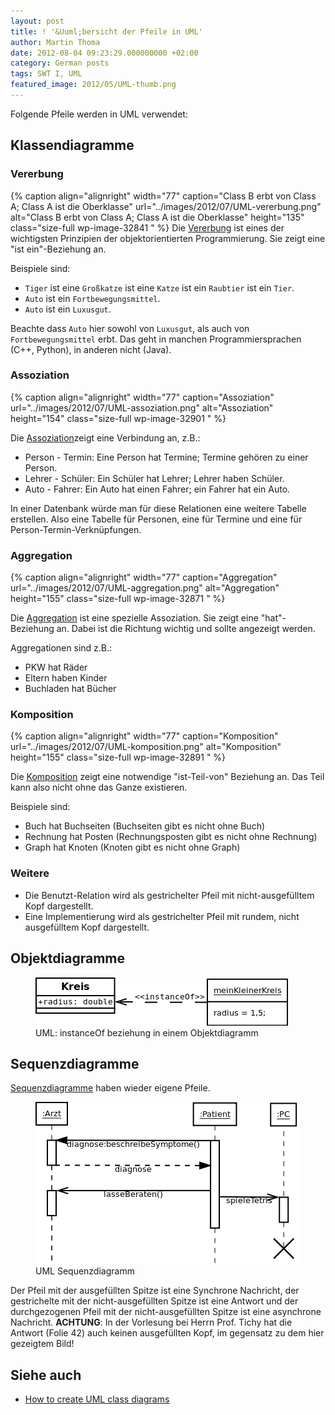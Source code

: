 ```yaml
---
layout: post
title: ! '&Uuml;bersicht der Pfeile in UML'
author: Martin Thoma
date: 2012-08-04 09:23:29.000000000 +02:00
category: German posts
tags: SWT I, UML
featured_image: 2012/05/UML-thumb.png
---
```

Folgende Pfeile werden in UML verwendet:
<h2>Klassendiagramme</h2>
<h3>Vererbung</h3>
{% caption align="alignright" width="77" caption="Class B erbt von Class A; Class A ist die Oberklasse" url="../images/2012/07/UML-vererbung.png" alt="Class B erbt von Class A; Class A ist die Oberklasse"  height="135" class="size-full wp-image-32841 "  %}
Die <a href="http://de.wikipedia.org/wiki/Vererbung_(Programmierung)">Vererbung</a> ist eines der wichtigsten Prinzipien der objektorientierten Programmierung. Sie zeigt eine "ist ein"-Beziehung an.

Beispiele sind:
<ul>
  <li><code>Tiger</code> ist eine <code>Gro&szlig;katze</code> ist eine <code>Katze</code> ist ein <code>Raubtier</code> ist ein <code>Tier</code>.</li>
  <li><code>Auto</code> ist ein <code>Fortbewegungsmittel</code>.</li>
  <li><code>Auto</code> ist ein <code>Luxusgut</code>.</li>
</ul>

Beachte dass <code>Auto</code> hier sowohl von <code>Luxusgut</code>, als auch von <code>Fortbewegungsmittel</code> erbt. Das geht in manchen Programmiersprachen (C++, Python), in anderen nicht (Java). 

<h3>Assoziation</h3>
{% caption align="alignright" width="77" caption="Assoziation" url="../images/2012/07/UML-assoziation.png" alt="Assoziation"  height="154" class="size-full wp-image-32901 "  %}

Die <a href="http://de.wikipedia.org/wiki/Assoziation_(UML)">Assoziation</a>zeigt eine Verbindung an, z.B.:
<ul>
	<li>Person - Termin: Eine Person hat Termine; Termine geh&ouml;ren zu einer Person.</li>
	<li>Lehrer - Sch&uuml;ler: Ein Sch&uuml;ler hat Lehrer; Lehrer haben Sch&uuml;ler.</li>
	<li>Auto - Fahrer: Ein Auto hat einen Fahrer; ein Fahrer hat ein Auto.</li>
</ul>
In einer Datenbank w&uuml;rde man f&uuml;r diese Relationen eine weitere Tabelle erstellen. Also eine Tabelle f&uuml;r Personen, eine f&uuml;r Termine und eine f&uuml;r Person-Termin-Verkn&uuml;pfungen.
<h3>Aggregation</h3>
{% caption align="alignright" width="77" caption="Aggregation" url="../images/2012/07/UML-aggregation.png" alt="Aggregation"  height="155" class="size-full wp-image-32871 "  %}

Die <a href="http://de.wikipedia.org/wiki/Assoziation_(UML)#Aggregation">Aggregation</a> ist eine spezielle Assoziation. Sie zeigt eine "hat"-Beziehung an. Dabei ist die Richtung wichtig und sollte angezeigt werden.

Aggregationen sind z.B.:
<ul>
	<li>PKW hat R&auml;der</li>
	<li>Eltern haben Kinder</li>
	<li>Buchladen hat B&uuml;cher</li>
</ul>
<h3>Komposition</h3>
{% caption align="alignright" width="77" caption="Komposition" url="../images/2012/07/UML-komposition.png" alt="Komposition"  height="155" class="size-full wp-image-32891 "  %}

Die <a href="http://de.wikipedia.org/wiki/Komposition_(UML)#Komposition">Komposition</a> zeigt eine notwendige "ist-Teil-von" Beziehung an. Das Teil kann also nicht ohne das Ganze existieren.

Beispiele sind:
<ul>
	<li>Buch hat Buchseiten (Buchseiten gibt es nicht ohne Buch)</li>
	<li>Rechnung hat Posten (Rechnungsposten gibt es nicht ohne Rechnung)</li>
	<li>Graph hat Knoten (Knoten gibt es nicht ohne Graph)</li>
</ul>

<h3>Weitere</h3>
<ul>
  <li>Die Benutzt-Relation wird als gestrichelter Pfeil mit nicht-ausgef&uuml;lltem Kopf dargestellt.</li>
  <li>Eine Implementierung wird als gestrichelter Pfeil mit rundem, nicht ausgef&uuml;lltem Kopf dargestellt.</li>
</ul>

<h2>Objektdiagramme</h2>
<figure class="aligncenter">
            <a href="../images/2012/07/objektdiagramm-instance-of.png"><img src="../images/2012/07/objektdiagramm-instance-of.png" alt="UML: instanceOf beziehung in einem Objektdiagramm" style="max-width:404px;max-height:77px" class="size-full wp-image-36561"/></a>
            <figcaption class="text-center">UML: instanceOf beziehung in einem Objektdiagramm</figcaption>
        </figure>

<h2>Sequenzdiagramme</h2>
<a href="http://de.wikipedia.org/wiki/Sequenzdiagramm">Sequenzdiagramme</a> haben wieder eigene Pfeile. 
<figure class="aligncenter">
            <a href="../images/2012/07/sequenzdiagram.png"><img src="../images/2012/07/sequenzdiagram.png" alt="UML Sequenzdiagramm" style="max-width:421px;max-height:259px" class="size-full wp-image-32951"/></a>
            <figcaption class="text-center">UML Sequenzdiagramm</figcaption>
        </figure>
Der Pfeil mit der ausgef&uuml;llten Spitze ist eine Synchrone Nachricht, der gestrichelte mit der nicht-ausgef&uuml;llten Spitze ist eine Antwort  und der durchgezogenen Pfeil mit der nicht-ausgef&uuml;llten Spitze ist eine asynchrone Nachricht.
<strong>ACHTUNG</strong>: In der Vorlesung bei Herrn Prof. Tichy hat die Antwort (Folie 42) auch keinen ausgef&uuml;llten Kopf, im gegensatz zu dem hier gezeigtem Bild!

<h2>Siehe auch</h2>
<ul>
	<li><a title="How to create UML class diagrams" href="../how-to-create-uml-class-diagrams/">How to create UML class diagrams</a></li>
</ul>
